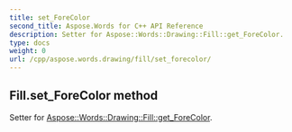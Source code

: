 ```yaml
---
title: set_ForeColor
second_title: Aspose.Words for C++ API Reference
description: Setter for Aspose::Words::Drawing::Fill::get_ForeColor. 
type: docs
weight: 0
url: /cpp/aspose.words.drawing/fill/set_forecolor/
---
```

## Fill.set_ForeColor method


Setter for [Aspose::Words::Drawing::Fill::get_ForeColor](./get_forecolor/).

